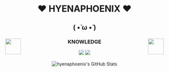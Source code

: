 <body>
<h1 align="center">❤ HYENAPHOENIX ❤</h1>
  <h2 align="center">( •̀ ω •́ )</h2>
<div>
<h3 align="center"><img src="https://media1.giphy.com/media/H4DjXQXamtTiIuCcRU/giphy.gif" align="left" height="50" width="50">KNOWLEDGE<img src="https://media1.giphy.com/media/H4DjXQXamtTiIuCcRU/giphy.gif" align="right" height="50" width="50"></h3>
</div>
<div>
<p align="center"><img src="https://img.shields.io/badge/Python-3776AB?style=for-the-badge&logo=python&logoColor=white"/> <img src="https://img.shields.io/badge/C%2B%2B-00599C?style=for-the-badge&logo=c%2B%2B&logoColor=white"/>
<br>
<br>
<img align="center" alt="hyenaphoenix's GitHub Stats" src="https://github-readme-stats.vercel.app/api?username=hyenaphoenix&show_icons=true&hide_border=true&theme=calm&custom_title=HYENAPHOENIX'S STATS"/>
</div>
</body>
